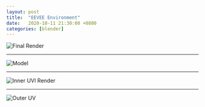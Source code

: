 ```yaml
---
layout: post
title:  "EEVEE Environment"
date:   2020-10-11 21:30:00 +0800
categories: [blender]
---
```



![Final Render](https://raw.githubusercontent.com/pangxiaodong/pangxiaodong.github.io/master/static/img/_posts/realistic-eye/render.png)

------

![Model](https://raw.githubusercontent.com/pangxiaodong/pangxiaodong.github.io/master/static/img/_posts/realistic-eye/model.png)

------

![Inner UVl Render](https://raw.githubusercontent.com/pangxiaodong/pangxiaodong.github.io/master/static/img/_posts/realistic-eye/inner-uv.png)

------

![Outer UV](https://raw.githubusercontent.com/pangxiaodong/pangxiaodong.github.io/master/static/img/_posts/realistic-eye/outer-uv.png)